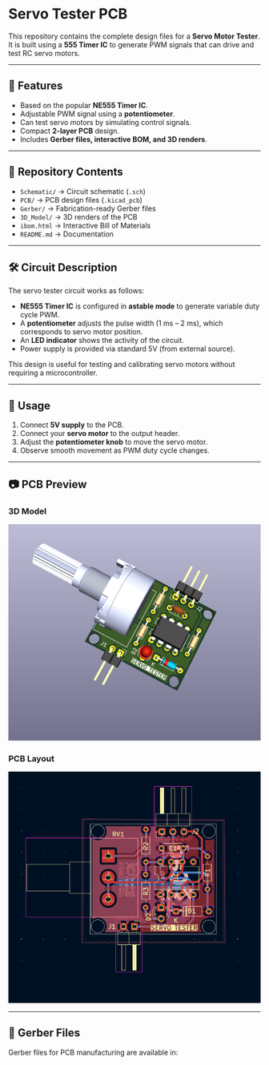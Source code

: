 # Servo Tester PCB

This repository contains the complete design files for a **Servo Motor Tester**.  
It is built using a **555 Timer IC** to generate PWM signals that can drive and test RC servo motors.  

---

## 📌 Features
- Based on the popular **NE555 Timer IC**.
- Adjustable PWM signal using a **potentiometer**.
- Can test servo motors by simulating control signals.
- Compact **2-layer PCB** design.
- Includes **Gerber files, interactive BOM, and 3D renders**.

---

## 📂 Repository Contents
- `Schematic/` → Circuit schematic (`.sch`)
- `PCB/` → PCB design files (`.kicad_pcb`)
- `Gerber/` → Fabrication-ready Gerber files
- `3D_Model/` → 3D renders of the PCB
- `ibom.html` → Interactive Bill of Materials
- `README.md` → Documentation

---

## 🛠️ Circuit Description
The servo tester circuit works as follows:
- **NE555 Timer IC** is configured in **astable mode** to generate variable duty cycle PWM.
- A **potentiometer** adjusts the pulse width (1 ms – 2 ms), which corresponds to servo motor position.
- An **LED indicator** shows the activity of the circuit.
- Power supply is provided via standard 5V (from external source).

This design is useful for testing and calibrating servo motors without requiring a microcontroller.

---

## 🚀 Usage
1. Connect **5V supply** to the PCB.
2. Connect your **servo motor** to the output header.
3. Adjust the **potentiometer knob** to move the servo motor.
4. Observe smooth movement as PWM duty cycle changes.

---

## 📷 PCB Preview
### 3D Model
![3D View](3D.png)

### PCB Layout
![PCB Layout](PCB.png)

---

## 📑 Gerber Files
Gerber files for PCB manufacturing are available in:
